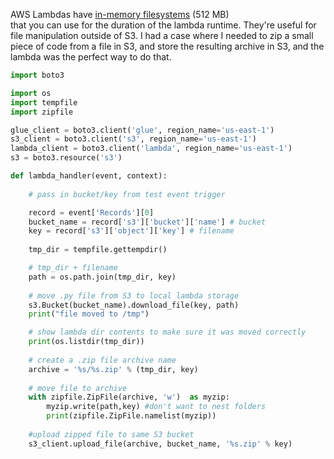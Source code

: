 AWS Lambdas have [in-memory filesystems](https://docs.aws.amazon.com/lambda/latest/dg/limits.html) (512 MB)  
that you can use for the duration of the lambda runtime. They're useful for file manipulation outside of S3. I had a case where I needed to zip a small piece of code from a file in S3, and store the resulting archive in S3, and the lambda was the perfect way to do that. 


```python
import boto3

import os
import tempfile
import zipfile

glue_client = boto3.client('glue', region_name='us-east-1')
s3_client = boto3.client('s3', region_name='us-east-1')
lambda_client = boto3.client('lambda', region_name='us-east-1')
s3 = boto3.resource('s3')

def lambda_handler(event, context):
    
    # pass in bucket/key from test event trigger

    record = event['Records'][0]
    bucket_name = record['s3']['bucket']['name'] # bucket 
    key = record['s3']['object']['key'] # filename
    
    tmp_dir = tempfile.gettempdir() 

    # tmp_dir + filename
    path = os.path.join(tmp_dir, key)
    
    # move .py file from S3 to local lambda storage
    s3.Bucket(bucket_name).download_file(key, path)
    print("file moved to /tmp")

    # show lambda dir contents to make sure it was moved correctly
    print(os.listdir(tmp_dir))
    
    # create a .zip file archive name
    archive = '%s/%s.zip' % (tmp_dir, key)
    
    # move file to archive
    with zipfile.ZipFile(archive, 'w')  as myzip:
        myzip.write(path,key) #don't want to nest folders
        print(zipfile.ZipFile.namelist(myzip))
    
    #upload zipped file to same S3 bucket
    s3_client.upload_file(archive, bucket_name, '%s.zip' % key)
```
